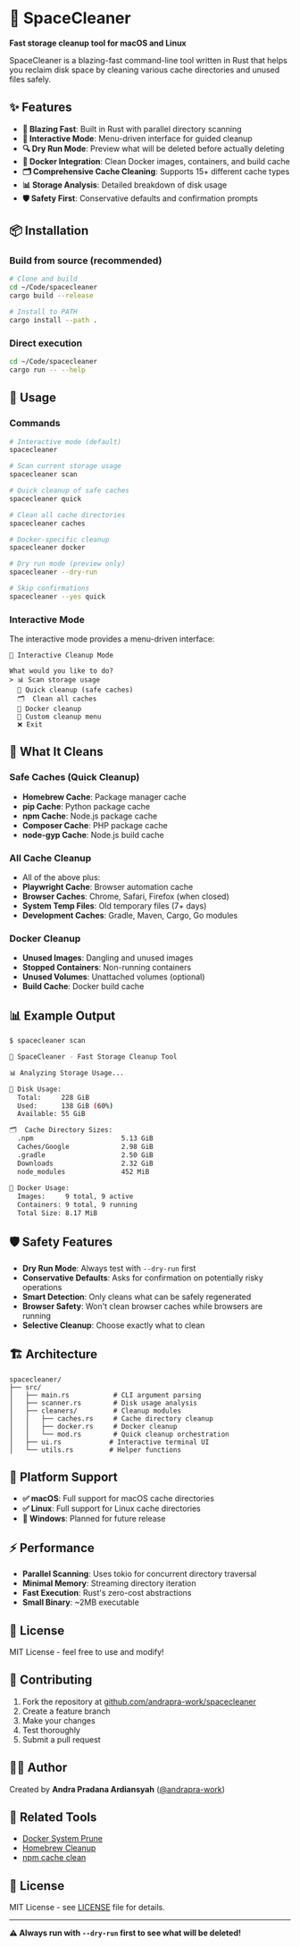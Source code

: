 # 🧹 SpaceCleaner

**Fast storage cleanup tool for macOS and Linux**

SpaceCleaner is a blazing-fast command-line tool written in Rust that helps you reclaim disk space by cleaning various cache directories and unused files safely.

## ✨ Features

- **🚀 Blazing Fast**: Built in Rust with parallel directory scanning
- **🎯 Interactive Mode**: Menu-driven interface for guided cleanup
- **🔍 Dry Run Mode**: Preview what will be deleted before actually deleting
- **🐳 Docker Integration**: Clean Docker images, containers, and build cache
- **🗂️ Comprehensive Cache Cleaning**: Supports 15+ different cache types
- **📊 Storage Analysis**: Detailed breakdown of disk usage
- **🛡️ Safety First**: Conservative defaults and confirmation prompts

## 📦 Installation

### Build from source (recommended)

```bash
# Clone and build
cd ~/Code/spacecleaner
cargo build --release

# Install to PATH
cargo install --path .
```

### Direct execution
```bash
cd ~/Code/spacecleaner
cargo run -- --help
```

## 🚀 Usage

### Commands

```bash
# Interactive mode (default)
spacecleaner

# Scan current storage usage
spacecleaner scan

# Quick cleanup of safe caches
spacecleaner quick

# Clean all cache directories
spacecleaner caches

# Docker-specific cleanup
spacecleaner docker

# Dry run mode (preview only)
spacecleaner --dry-run

# Skip confirmations
spacecleaner --yes quick
```

### Interactive Mode

The interactive mode provides a menu-driven interface:

```
🎯 Interactive Cleanup Mode

What would you like to do?
> 📊 Scan storage usage
  🚀 Quick cleanup (safe caches)
  🗂️  Clean all caches
  🐳 Docker cleanup
  🎯 Custom cleanup menu
  ❌ Exit
```

## 🧹 What It Cleans

### Safe Caches (Quick Cleanup)
- **Homebrew Cache**: Package manager cache
- **pip Cache**: Python package cache
- **npm Cache**: Node.js package cache
- **Composer Cache**: PHP package cache  
- **node-gyp Cache**: Node.js build cache

### All Cache Cleanup
- All of the above plus:
- **Playwright Cache**: Browser automation cache
- **Browser Caches**: Chrome, Safari, Firefox (when closed)
- **System Temp Files**: Old temporary files (7+ days)
- **Development Caches**: Gradle, Maven, Cargo, Go modules

### Docker Cleanup
- **Unused Images**: Dangling and unused images
- **Stopped Containers**: Non-running containers
- **Unused Volumes**: Unattached volumes (optional)
- **Build Cache**: Docker build cache

## 📊 Example Output

```bash
$ spacecleaner scan

🧹 SpaceCleaner - Fast Storage Cleanup Tool

📊 Analyzing Storage Usage...

💾 Disk Usage:
  Total:     228 GiB
  Used:      138 GiB (60%)
  Available: 55 GiB

🗂️  Cache Directory Sizes:
  .npm                      5.13 GiB
  Caches/Google             2.98 GiB
  .gradle                   2.50 GiB
  Downloads                 2.32 GiB
  node_modules              452 MiB
  
🐳 Docker Usage:
  Images:     9 total, 9 active
  Containers: 9 total, 9 running
  Total Size: 8.17 MiB
```

## 🛡️ Safety Features

- **Dry Run Mode**: Always test with `--dry-run` first
- **Conservative Defaults**: Asks for confirmation on potentially risky operations
- **Smart Detection**: Only cleans what can be safely regenerated
- **Browser Safety**: Won't clean browser caches while browsers are running
- **Selective Cleanup**: Choose exactly what to clean

## 🏗️ Architecture

```
spacecleaner/
├── src/
│   ├── main.rs           # CLI argument parsing
│   ├── scanner.rs        # Disk usage analysis
│   ├── cleaners/         # Cleanup modules
│   │   ├── caches.rs     # Cache directory cleanup
│   │   ├── docker.rs     # Docker cleanup
│   │   └── mod.rs        # Quick cleanup orchestration
│   ├── ui.rs            # Interactive terminal UI
│   └── utils.rs         # Helper functions
```

## 🚧 Platform Support

- **✅ macOS**: Full support for macOS cache directories
- **✅ Linux**: Full support for Linux cache directories  
- **🔄 Windows**: Planned for future release

## ⚡ Performance

- **Parallel Scanning**: Uses tokio for concurrent directory traversal
- **Minimal Memory**: Streaming directory iteration
- **Fast Execution**: Rust's zero-cost abstractions
- **Small Binary**: ~2MB executable

## 📝 License

MIT License - feel free to use and modify!

## 🤝 Contributing

1. Fork the repository at [github.com/andrapra-work/spacecleaner](https://github.com/andrapra-work/spacecleaner)
2. Create a feature branch
3. Make your changes
4. Test thoroughly
5. Submit a pull request

## 👨‍💻 Author

Created by **Andra Pradana Ardiansyah** ([@andrapra-work](https://github.com/andrapra-work))

## 🔗 Related Tools

- [Docker System Prune](https://docs.docker.com/config/pruning/)
- [Homebrew Cleanup](https://docs.brew.sh/Manpage#cleanup-options-formulae)
- [npm cache clean](https://docs.npmjs.com/cli/v8/commands/npm-cache)

## 📄 License

MIT License - see [LICENSE](LICENSE) file for details.

---

**⚠️ Always run with `--dry-run` first to see what will be deleted!**